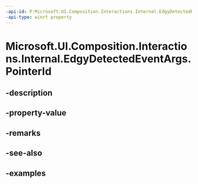 ```yaml
---
-api-id: P:Microsoft.UI.Composition.Interactions.Internal.EdgyDetectedEventArgs.PointerId
-api-type: winrt property
---
```


# Microsoft.UI.Composition.Interactions.Internal.EdgyDetectedEventArgs.PointerId

<!--
public uint PointerId { get; }
-->


## -description

## -property-value

## -remarks

## -see-also

## -examples


